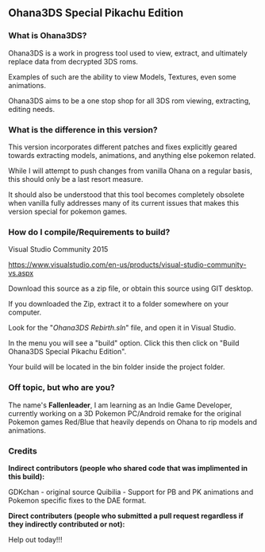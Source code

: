 ## **Ohana3DS Special Pikachu Edition**

### **What is Ohana3DS?**

Ohana3DS is a work in progress tool used to view, extract, and ultimately replace data from decrypted 3DS roms.

Examples of such are the ability to view Models, Textures, even some animations.

Ohana3DS aims to be a one stop shop for all 3DS rom viewing, extracting, editing needs.

### **What is the difference in this version?**

This version incorporates different patches and fixes explicitly geared towards extracting models, animations, and anything else pokemon related.

While I will attempt to push changes from vanilla Ohana on a regular basis, this should only be a last resort measure.

It should also be understood that this tool becomes completely obsolete when vanilla fully addresses many of its current issues that makes this version special for pokemon games.

### **How do I compile/Requirements to build?**

Visual Studio Community 2015

https://www.visualstudio.com/en-us/products/visual-studio-community-vs.aspx

Download this source as a zip file, or obtain this source using GIT desktop.

If you downloaded the Zip, extract it to a folder somewhere on your computer.

Look for the "_Ohana3DS Rebirth.sln_" file, and open it in Visual Studio.

In the menu you will see a "build" option. Click this then click on "Build Ohana3DS Special Pikachu Edition".

Your build will be located in the bin folder inside the project folder.

### **Off topic, but who are you?**

The name's **Fallenleader**, I am learning as an Indie Game Developer, currently working on a 3D Pokemon PC/Android remake for the original Pokemon games Red/Blue that heavily depends on Ohana to rip models and animations.

### **Credits**
**Indirect contributors (people who shared code that was implimented in this build):**

GDKchan - original source
Quibilia - Support for PB and PK animations and Pokemon specific fixes to the DAE format.

**Direct contributers (people who submitted a pull request regardless if they indirectly contributed or not):**

Help out today!!!
